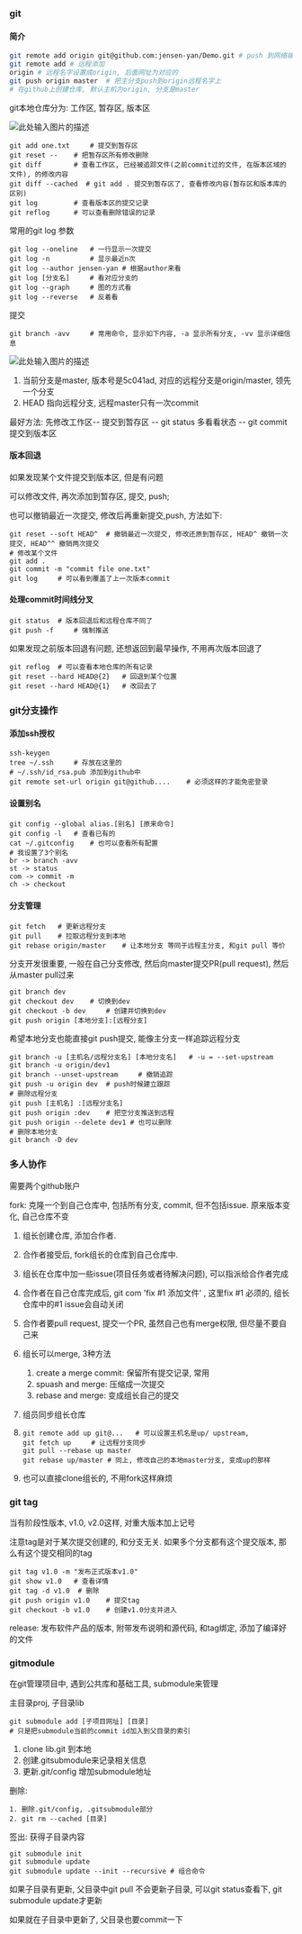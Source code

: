 ### git

#### 简介

```sh
git remote add origin git@github.com:jensen-yan/Demo.git # push 到网络端
git remote add # 远程添加 
origin # 远程名字设置成origin, 后面网址为对应的
git push origin master  # 把主分支push到origin远程名字上
# 在github上创建仓库, 默认主机为origin, 分支是master

```

git本地仓库分为: 工作区, 暂存区, 版本区

![此处输入图片的描述](https://doc.shiyanlou.com/document-uid310176labid9805timestamp1548755776759.png)



``` shell
git add one.txt		# 提交到暂存区
git reset -- 	# 把暂存区所有修改删除
git diff		# 查看工作区, 已经被追踪文件(之前commit过的文件, 在版本区域的文件), 的修改内容
git diff --cached  # git add . 提交到暂存区了, 查看修改内容(暂存区和版本库的区别) 
git log 		# 查看版本区的提交记录
git reflog		# 可以查看删除错误的记录
```

常用的git log 参数

```shell
git log --oneline	# 一行显示一次提交
git log -n			# 显示最近n次
git log --author jensen-yan	# 根据author来看
git log [分支名] 	  # 看对应分支的
git log --graph		# 图的方式看
git log --reverse	# 反着看
```

提交

```shell
git branch -avv		# 常用命令, 显示如下内容, -a 显示所有分支, -vv 显示详细信息
```

![此处输入图片的描述](https://doc.shiyanlou.com/document-uid310176labid9805timestamp1548755963010.png)

1. 当前分支是master, 版本号是5c041ad, 对应的远程分支是origin/master, 领先一个分支
2. HEAD 指向远程分支, 远程master只有一次commit

最好方法: 先修改工作区-- 提交到暂存区 -- git status 多看看状态 -- git commit 提交到版本区



#### 版本回退

如果发现某个文件提交到版本区, 但是有问题

可以修改文件, 再次添加到暂存区, 提交, push;

也可以撤销最近一次提交, 修改后再重新提交,push, 方法如下:

```shell
git reset --soft HEAD^	# 撤销最近一次提交, 修改还原到暂存区, HEAD^ 撤销一次提交, HEAD^^ 撤销两次提交
# 修改某个文件
git add .
git commit -m "commit file one.txt"	
git log		# 可以看到覆盖了上一次版本commit
```



#### 处理commit时间线分叉

```shell
git status 	# 版本回退后和远程仓库不同了
git push -f 	# 强制推送
```

如果发现之前版本回退有问题, 还想返回到最早操作, 不用再次版本回退了

```shell
git reflog	# 可以查看本地仓库的所有记录
git reset --hard HEAD@{2} 	# 回退到某个位置
git reset --hard HEAD@{1} 	# 改回去了
```



### git分支操作

#### 添加ssh授权

```shell
ssh-keygen
tree ~/.ssh		# 存放在这里的
# ~/.ssh/id_rsa.pub 添加到github中
git remote set-url origin git@github....	# 必须这样的才能免密登录
```

#### 设置别名

```shell
git config --global alias.[别名] [原来命令]
git config -l 	# 查看已有的
cat ~/.gitconfig	# 也可以查看所有配置
# 我设置了3个别名
br -> branch -avv
st -> status
com -> commit -m
ch -> checkout
```

#### 分支管理

```shell
git fetch 	# 更新远程分支
git pull	# 拉取远程分支到本地
git rebase origin/master	# 让本地分支 等同于远程主分支, 和git pull 等价
```

分支开发很重要, 一般在自己分支修改, 然后向master提交PR(pull request), 然后从master pull过来

```shell
git branch dev
git checkout dev 	# 切换到dev
git checkout -b dev 	# 创建并切换到dev
git push origin [本地分支]:[远程分支]
```

希望本地分支也能直接git push提交, 能像主分支一样追踪远程分支

```shell
git branch -u [主机名/远程分支名] [本地分支名]	# -u = --set-upstream
git branch -u origin/dev1	
git branch --unset-upstream		# 撤销追踪
git push -u origin dev	# push时候建立跟踪
# 删除远程分支
git push [主机名] :[远程分支名]
git push origin :dev	# 把空分支推送到远程
git push origin --delete dev1 # 也可以删除
# 删除本地分支
git branch -D dev
```

### 多人协作

需要两个github账户

fork: 克隆一个到自己仓库中, 包括所有分支, commit, 但不包括issue. 原来版本变化, 自己仓库不变

1. 组长创建仓库, 添加合作者.

2. 合作者接受后, fork组长的仓库到自己仓库中.

3. 组长在仓库中加一些issue(项目任务或者待解决问题), 可以指派给合作者完成

4. 合作者在自己仓库完成后, git com 'fix #1 添加文件' , 这里fix #1 必须的, 组长仓库中的#1 issue会自动关闭

5. 合作者要pull request, 提交一个PR, 虽然自己也有merge权限, 但尽量不要自己来

6. 组长可以merge, 3种方法

   1. create a merge commit: 保留所有提交记录, 常用
   2. spuash and merge: 压缩成一次提交
   3. rebase and merge: 变成组长自己的提交

7. 组员同步组长仓库

8. ```shell
   git remote add up git@...   # 可以设置主机名是up/ upstream, 
   git fetch up 	# 让远程分支同步
   git pull --rebase up master
   git rebase up/master	# 同上, 修改自己的本地master分支, 变成up的那样
   ```

9. 也可以直接clone组长的, 不用fork这样麻烦



### git tag

当有阶段性版本, v1.0, v2.0这样, 对重大版本加上记号

注意tag是对于某次提交创建的, 和分支无关. 如果多个分支都有这个提交版本, 那么有这个提交相同的tag

```shell
git tag v1.0 -m "发布正式版本v1.0"
git show v1.0	# 查看详情
git tag -d v1.0  # 删除
git push origin v1.0	# 提交tag
git checkout -b v1.0	# 创建v1.0分支并进入
```

release: 发布软件产品的版本, 附带发布说明和源代码, 和tag绑定, 添加了编译好的文件



### gitmodule

在git管理项目中, 遇到公共库和基础工具, submodule来管理

主目录proj, 子目录lib

```shell
git submodule add [子项目网址] [目录]	
# 只是把submodule当前的commit id加入到父目录的索引
```

1. clone lib.git 到本地
2. 创建.gitsubmodule来记录相关信息
3. 更新.git/config 增加submodule地址

删除:

	1. 删除.git/config, .gitsubmodule部分
 	2. git rm --cached [目录]

签出: 获得子目录内容

```shell
git submodule init
git submodule update
git submodule update --init --recursive # 组合命令
```

如果子目录有更新, 父目录中git pull 不会更新子目录, 可以git status查看下, git submodule update才更新

如果就在子目录中更新了, 父目录也要commit一下